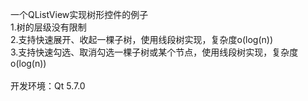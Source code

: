 一个QListView实现树形控件的例子<br/>
1.树的层级没有限制<br/>
2.支持快速展开、收起一棵子树，使用线段树实现，复杂度o(log(n))<br/>
3.支持快速勾选、取消勾选一棵子树或某个节点，使用线段树实现，复杂度o(log(n))<br/>
<br/>
开发环境：Qt 5.7.0<br/>
